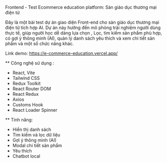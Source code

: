 Frontend - Test
Ecommerce education platform: Sàn giáo dục thương mại điện tử 

Đây là một bài test dự án giao diện Front-end cho sàn giáo dục thương mại điện tử tích hợp AI. Dự án này hướng đến mô phỏng trải nghiệm người dùng thực tế, giúp người học dễ dàng lựa chọn , Lọc, tìm kiếm sản phẩm phù hợp, có gợi ý thông minh (AI), quản lý danh sách yêu thích và xem chi tiết sản phẩm và một số chức năng khác.

Link demo: https://e-commerce-education.vercel.app/

** Công nghệ sử dụng : 
+ React, Vite
+ Tailwind CSS
+ Redux Toolkit
+ React Router DOM
+ React Redux
+ Axios
+ Customs Hook
+ React Loader Spinner

** Tính năng: 
+ Hiển thị danh sách 
+ Tìm kiếm và lọc dữ liệu
+ Gợi ý thông minh (AI)
+ Modal chi tiết sản phẩm
+ Yêu thích 
+ Chatbot local


